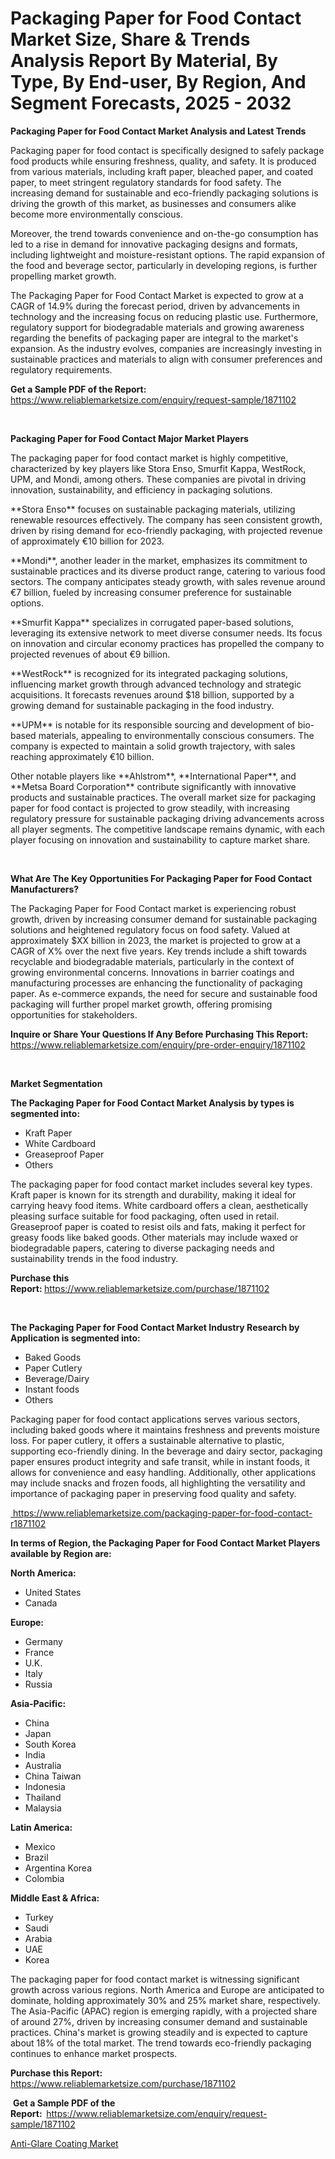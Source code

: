 <p><h1>Packaging Paper for Food Contact Market Size, Share & Trends Analysis Report By Material, By Type, By End-user, By Region, And Segment Forecasts, 2025 - 2032</h1></p><p><strong>Packaging Paper for Food Contact Market Analysis and Latest Trends</strong></p>
<p><p>Packaging paper for food contact is specifically designed to safely package food products while ensuring freshness, quality, and safety. It is produced from various materials, including kraft paper, bleached paper, and coated paper, to meet stringent regulatory standards for food safety. The increasing demand for sustainable and eco-friendly packaging solutions is driving the growth of this market, as businesses and consumers alike become more environmentally conscious. </p><p>Moreover, the trend towards convenience and on-the-go consumption has led to a rise in demand for innovative packaging designs and formats, including lightweight and moisture-resistant options. The rapid expansion of the food and beverage sector, particularly in developing regions, is further propelling market growth. </p><p>The Packaging Paper for Food Contact Market is expected to grow at a CAGR of 14.9% during the forecast period, driven by advancements in technology and the increasing focus on reducing plastic use. Furthermore, regulatory support for biodegradable materials and growing awareness regarding the benefits of packaging paper are integral to the market's expansion. As the industry evolves, companies are increasingly investing in sustainable practices and materials to align with consumer preferences and regulatory requirements.</p></p>
<p><strong>Get a Sample PDF of the Report:&nbsp;</strong> <a href="https://www.reliablemarketsize.com/enquiry/request-sample/1871102?utm_campaign=2233&utm_medium=2&utm_source=Github&utm_content=ia&utm_term=04022025&utm_id=packaging-paper-for-food-contact">https://www.reliablemarketsize.com/enquiry/request-sample/1871102</a></p>
<p>&nbsp;</p>
<p><strong>Packaging Paper for Food Contact Major Market Players</strong></p>
<p><p>The packaging paper for food contact market is highly competitive, characterized by key players like Stora Enso, Smurfit Kappa, WestRock, UPM, and Mondi, among others. These companies are pivotal in driving innovation, sustainability, and efficiency in packaging solutions.</p><p>**Stora Enso** focuses on sustainable packaging materials, utilizing renewable resources effectively. The company has seen consistent growth, driven by rising demand for eco-friendly packaging, with projected revenue of approximately €10 billion for 2023.</p><p>**Mondi**, another leader in the market, emphasizes its commitment to sustainable practices and its diverse product range, catering to various food sectors. The company anticipates steady growth, with sales revenue around €7 billion, fueled by increasing consumer preference for sustainable options.</p><p>**Smurfit Kappa** specializes in corrugated paper-based solutions, leveraging its extensive network to meet diverse consumer needs. Its focus on innovation and circular economy practices has propelled the company to projected revenues of about €9 billion. </p><p>**WestRock** is recognized for its integrated packaging solutions, influencing market growth through advanced technology and strategic acquisitions. It forecasts revenues around $18 billion, supported by a growing demand for sustainable packaging in the food industry.</p><p>**UPM** is notable for its responsible sourcing and development of bio-based materials, appealing to environmentally conscious consumers. The company is expected to maintain a solid growth trajectory, with sales reaching approximately €10 billion.</p><p>Other notable players like **Ahlstrom**, **International Paper**, and **Metsa Board Corporation** contribute significantly with innovative products and sustainable practices. The overall market size for packaging paper for food contact is projected to grow steadily, with increasing regulatory pressure for sustainable packaging driving advancements across all player segments. The competitive landscape remains dynamic, with each player focusing on innovation and sustainability to capture market share.</p></p>
<p>&nbsp;</p>
<p><strong>What Are The Key Opportunities For Packaging Paper for Food Contact Manufacturers?</strong></p>
<p><p>The Packaging Paper for Food Contact market is experiencing robust growth, driven by increasing consumer demand for sustainable packaging solutions and heightened regulatory focus on food safety. Valued at approximately $XX billion in 2023, the market is projected to grow at a CAGR of X% over the next five years. Key trends include a shift towards recyclable and biodegradable materials, particularly in the context of growing environmental concerns. Innovations in barrier coatings and manufacturing processes are enhancing the functionality of packaging paper. As e-commerce expands, the need for secure and sustainable food packaging will further propel market growth, offering promising opportunities for stakeholders.</p></p>
<p><strong>Inquire or Share Your Questions If Any Before Purchasing This Report:</strong> <a href="https://www.reliablemarketsize.com/enquiry/pre-order-enquiry/1871102?utm_campaign=2233&utm_medium=2&utm_source=Github&utm_content=ia&utm_term=04022025&utm_id=packaging-paper-for-food-contact">https://www.reliablemarketsize.com/enquiry/pre-order-enquiry/1871102</a></p>
<p>&nbsp;</p>
<p><strong>Market Segmentation</strong></p>
<p><strong>The Packaging Paper for Food Contact Market Analysis by types is segmented into:</strong></p>
<p><ul><li>Kraft Paper</li><li>White Cardboard</li><li>Greaseproof Paper</li><li>Others</li></ul></p>
<p><p>The packaging paper for food contact market includes several key types. Kraft paper is known for its strength and durability, making it ideal for carrying heavy food items. White cardboard offers a clean, aesthetically pleasing surface suitable for food packaging, often used in retail. Greaseproof paper is coated to resist oils and fats, making it perfect for greasy foods like baked goods. Other materials may include waxed or biodegradable papers, catering to diverse packaging needs and sustainability trends in the food industry.</p></p>
<p><strong>Purchase this Report:&nbsp;</strong><a href="https://www.reliablemarketsize.com/purchase/1871102?utm_campaign=2233&utm_medium=2&utm_source=Github&utm_content=ia&utm_term=04022025&utm_id=packaging-paper-for-food-contact">https://www.reliablemarketsize.com/purchase/1871102</a></p>
<p>&nbsp;</p>
<p><strong>The Packaging Paper for Food Contact Market Industry Research by Application is segmented into:</strong></p>
<p><ul><li>Baked Goods</li><li>Paper Cutlery</li><li>Beverage/Dairy</li><li>Instant foods</li><li>Others</li></ul></p>
<p><p>Packaging paper for food contact applications serves various sectors, including baked goods where it maintains freshness and prevents moisture loss. For paper cutlery, it offers a sustainable alternative to plastic, supporting eco-friendly dining. In the beverage and dairy sector, packaging paper ensures product integrity and safe transit, while in instant foods, it allows for convenience and easy handling. Additionally, other applications may include snacks and frozen foods, all highlighting the versatility and importance of packaging paper in preserving food quality and safety.</p></p>
<p><a href="https://www.reliablemarketsize.com/packaging-paper-for-food-contact-r1871102?utm_campaign=2233&utm_medium=2&utm_source=Github&utm_content=ia&utm_term=04022025&utm_id=packaging-paper-for-food-contact">&nbsp;https://www.reliablemarketsize.com/packaging-paper-for-food-contact-r1871102</a></p>
<p><strong>In terms of Region, the Packaging Paper for Food Contact Market Players available by Region are:</strong></p>
<p>
    <p> <strong> North America: </strong>
        <ul>
            <li>United States</li>
            <li>Canada</li>
        </ul>
        </p> 
    <p> <strong> Europe: </strong>
        <ul>
            <li>Germany</li>
            <li>France</li>
            <li>U.K.</li>
            <li>Italy</li>
            <li>Russia</li>
        </ul>
        </p> 
    <p> <strong> Asia-Pacific: </strong>
        <ul>
            <li>China</li>
            <li>Japan</li>
            <li>South Korea</li>
            <li>India</li>
            <li>Australia</li>
            <li>China Taiwan</li>
            <li>Indonesia</li>
            <li>Thailand</li>
            <li>Malaysia</li>
        </ul>
        </p> 
    <p> <strong> Latin America: </strong>
        <ul>
            <li>Mexico</li>
            <li>Brazil</li>
            <li>Argentina Korea</li>
            <li>Colombia</li>
        </ul>
        </p> 
    <p> <strong> Middle East & Africa: </strong>
        <ul>
            <li>Turkey</li>
            <li>Saudi</li>
            <li>Arabia</li>
            <li>UAE</li>
            <li>Korea</li>
        </ul>
    </p>
    </p>
<p><p>The packaging paper for food contact market is witnessing significant growth across various regions. North America and Europe are anticipated to dominate, holding approximately 30% and 25% market share, respectively. The Asia-Pacific (APAC) region is emerging rapidly, with a projected share of around 27%, driven by increasing consumer demand and sustainable practices. China's market is growing steadily and is expected to capture about 18% of the total market. The trend towards eco-friendly packaging continues to enhance market prospects.</p></p>
<p><strong>Purchase this Report: </strong><a href="https://www.reliablemarketsize.com/purchase/1871102?utm_campaign=2233&utm_medium=2&utm_source=Github&utm_content=ia&utm_term=04022025&utm_id=packaging-paper-for-food-contact">https://www.reliablemarketsize.com/purchase/1871102</a></p>
<p>&nbsp;<strong>Get a Sample PDF of the Report:&nbsp;&nbsp;</strong><a href="https://www.reliablemarketsize.com/enquiry/request-sample/1871102?utm_campaign=2233&utm_medium=2&utm_source=Github&utm_content=ia&utm_term=04022025&utm_id=packaging-paper-for-food-contact">https://www.reliablemarketsize.com/enquiry/request-sample/1871102</a></p>
<p><strong></strong></p>
<p><p><a href="https://github.com/kathiestrine5ty/Market-Research-Report-List-1/blob/main/anti-glare-coating-market.md?utm_campaign=2233&utm_medium=2&utm_source=Github&utm_content=ia&utm_term=04022025&utm_id=packaging-paper-for-food-contact">Anti-Glare Coating Market</a></p></p>